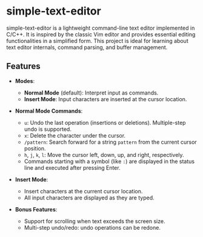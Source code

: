 # simple-text-editor
simple-text-editor is a lightweight command-line text editor implemented in C/C++. It is inspired by the classic Vim editor and provides essential editing functionalities in a simplified form. This project is ideal for learning about text editor internals, command parsing, and buffer management.

## Features

- **Modes**:
  - **Normal Mode** (default): Interpret input as commands.
  - **Insert Mode**: Input characters are inserted at the cursor location.

- **Normal Mode Commands**:
  - `u`: Undo the last operation (insertions or deletions). Multiple-step undo is supported.
  - `x`: Delete the character under the cursor.
  - `/pattern`: Search forward for a string `pattern` from the current cursor position.
  - `h`, `j`, `k`, `l`: Move the cursor left, down, up, and right, respectively.
  - Commands starting with a symbol (like `:`) are displayed in the status line and executed after pressing Enter.

- **Insert Mode**:
  - Insert characters at the current cursor location.
  - All input characters are displayed as they are typed.

- **Bonus Features**:
  - Support for scrolling when text exceeds the screen size.
  - Multi-step undo/redo: undo operations can be redone.
